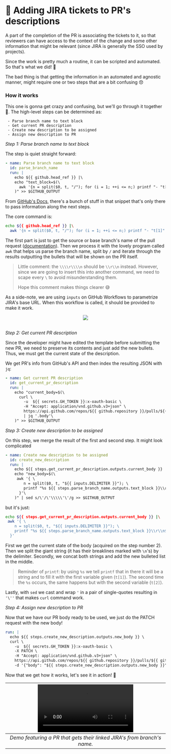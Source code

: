 # 🎫 Adding JIRA tickets to PR's descriptions

A part of the completion of the PR is associating the tickets to it, so that
reviewers can have access to the context of the change and some other
information that might be relevant (since JIRA is generally the SSO used by
projects).

Since the work is pretty much a routine, it can be scripted and automated. So
that's what we did! 🥳

The bad thing is that getting the information in an automated and agnostic
manner, might require one or two steps that are a bit confusing 😞

### How it works

This one is gonna get crazy and confusing, but we'll go through it together 💪.
The high-level steps can be determined as:

```
 - Parse branch name to text block
 - Get current PR description
 - Create new description to be assigned
 - Assign new description to PR
```


_Step 1: Parse branch name to text block_

The step is quiet straight forward:

```yml
- name: Parse branch name to text block
  id: parse_branch_name
  run: |
    echo ${{ github.head_ref }} |\
    echo "text_block=$(\
      awk '{n = split($0, t, "/"); for (i = 1; ++i <= n;) printf "- "t[1]" ["t[i]"](${{ inputs.JIRA_BASE_URL }}/browse/"t[i]")\\\\r\\\\n "; print ""}; '
    )" >> $GITHUB_OUTPUT
```

From [GitHub's Docs](https://docs.github.com/en/actions/learn-github-actions/contexts#steps-context),
there's a bunch of stuff in that snippet that's only there to pass information
along the next steps.

The core command is:

```bash
echo ${{ github.head_ref }} |\
  awk '{n = split($0, t, "/"); for (i = 1; ++i <= n;) printf "- "t[1]" ["t[i]"](${{ inputs.JIRA_BASE_URL }}/browse/"t[i]")\\\\r\\\\n "; print ""}; '
```

The first part is just to get the source or base branch's name of the pull
request ([documentation](https://docs.github.com/en/actions/learn-github-actions/contexts#github-context)).
Then we process it with the lovely program called `awk` that helps us parse the
branch name, split by `/` and iterate through the results outputting the bullets
that will be shown on the PR itself.

> Little comment: the `\\\\r\\\\n` should be `\\r\\n` instead. However, since
> we are going to insert this into another command, we need to scape every `\`
> to avoid misunderstanding them.
>
> Hope this comment makes things clearer 😅

As a side-note, we are using `inputs` on GitHub Workflows to parametrize JIRA's
base URL. When this workflow is called, it should be provided to make it work.

<div align='center'>
 <img src='https://user-images.githubusercontent.com/21087992/177463461-a927fe8d-7051-4088-b77e-fac953d0956f.png'>
</div>

<br />

_Step 2: Get current PR description_

Since the developer might have edited the template before submitting the new PR,
we need to preserve its contents and just add the new bullets. Thus, we must
get the current state of the description.

We get PR's info from GitHub's API and then index the resulting JSON with `jq`:

```yml
- name: Get current PR description
  id: get_current_pr_description
  run: |
    echo "current_body=$(\
      curl \
        -u  ${{ secrets.GH_TOKEN }}:x-oauth-basic \
        -H "Accept: application/vnd.github.v3+json" \
        https://api.github.com/repos/${{ github.repository }}/pulls/${{ github.event.pull_request.number }} \
        | jq '.body'\
    )" >> $GITHUB_OUTPUT
```

_Step 3: Create new description to be assigned_

On this step, we merge the result of the first and second step. It might look
complicated

```yml
- name: Create new description to be assigned
  id: create_new_description
  run: |
    echo ${{ steps.get_current_pr_description.outputs.current_body }} |\
    echo "new_body=$(\
     awk '{ \
        n = split($0, t, "${{ inputs.DELIMITER }}"); \
        printf "%s ${{ steps.parse_branch_name.outputs.text_block }}\\r\\n${{ inputs.SCAPED_DELIMITER }} %s", t[1], t[2];\
      }'\
    )" | sed s/\'/\'\\\\\'\'/g >> $GITHUB_OUTPUT
```

but it's just:

```bash
echo ${{ steps.get_current_pr_description.outputs.current_body }} |\
 awk '{ \
    n = split($0, t, "${{ inputs.DELIMITER }}"); \
    printf "%s ${{ steps.parse_branch_name.outputs.text_block }}\\r\\n${{ inputs.SCAPED_DELIMITER }} %s", t[1], t[2];\
  }'
```

First we get the current state of the body (acquired on the step number 2).
Then we split the giant string (it has their breaklines marked with `\n`'s) by
the delimiter. Secondly, we concat both strings and add the new bulleted list
in the middle.

> Reminder of `printf`: by using `%s` we tell `printf` that in there it will be
a string and to fill it with the first variable given (`t[1]`). The second time
the `%s` occurs, the same happens but with the second variable (`t[2]`).

Lastly, with `sed` we cast and wrap `'` in a pair of single-quotes resulting in
 `'\''` that makes `curl` command work.

_Step 4: Assign new description to PR_

Now that we have our PR body ready to be used, we just do the PATCH request
with the new body!

```yml
run: |
  echo ${{ steps.create_new_description.outputs.new_body }} \
  curl \
    -u  ${{ secrets.GH_TOKEN }}:x-oauth-basic \
    -X PATCH \
    -H "Accept: application/vnd.github.v3+json" \
    https://api.github.com/repos/${{ github.repository }}/pulls/${{ github.event.pull_request.number }} \
    -d '{"body": "${{ steps.create_new_description.outputs.new_body }}"}'
```

Now that we get how it works, let's see it in action! 🚀

|<video alt="Demo featuring a PR that gets their liked JIRA's from branch's name." src='https://user-images.githubusercontent.com/21087992/203195701-9a33b207-4b07-482f-99f1-08a62d36cce5.mov'> |
| :--: |
| *Demo featuring a PR that gets their linked JIRA's from branch's name.* |

